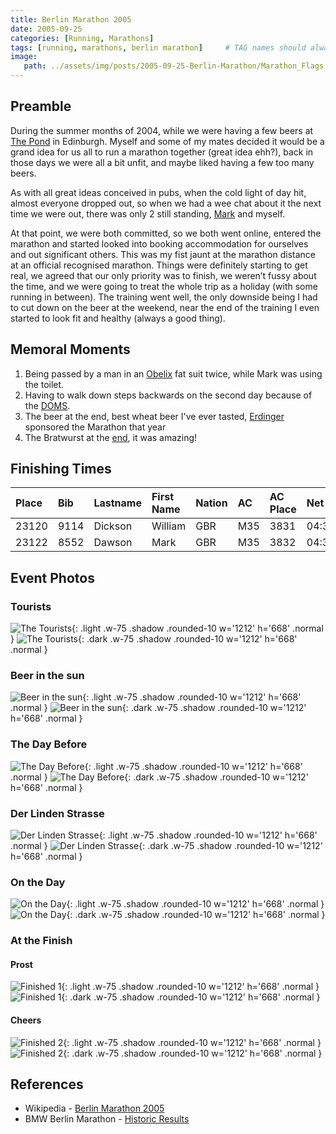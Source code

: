 ```yaml
---
title: Berlin Marathon 2005
date: 2005-09-25
categories: [Running, Marathons]
tags: [running, marathons, berlin marathon]     # TAG names should always be lowercase
image:
   path: ../assets/img/posts/2005-09-25-Berlin-Marathon/Marathon_Flags.webp
---
```


## Preamble

During the summer months of 2004, while we were having a few beers at [The Pond](https://www.edinburghlive.co.uk/best-in-edinburgh/restaurants-bars/iconic-neighbourhood-edinburgh-pub-reopens-21079002) in Edinburgh. Myself and some of my mates decided it would be a grand idea for us all to run a marathon together (great idea ehh?), back in those days we were all a bit unfit, and maybe liked having a few too many beers.

As with all great ideas conceived in pubs, when the cold light of day hit, almost everyone dropped out, so when we had a wee chat about it the next time we were out, there was only 2 still standing, [Mark](https://www.dawsoncreative.co.uk/) and myself.

At that point, we were both committed, so we both went online, entered the marathon and started looked into booking accommodation for ourselves and out significant others. This was my fist jaunt at the marathon distance at an official recognised marathon. Things were definitely starting to get real, we agreed that our only priority was to finish, we weren’t fussy about the time, and we were going to treat the whole trip as a holiday (with some running in between). The training went well, the only downside being I had to cut down on the beer at the weekend, near the end of the training I even started to look fit and healthy (always a good thing).

## Memoral Moments

1. Being passed by a man in an [Obelix](https://en.wikipedia.org/wiki/Obelix) fat suit twice, while Mark was using the toilet.
2. Having to walk down steps backwards on the second day because of the [DOMS](https://en.wikipedia.org/wiki/Delayed_onset_muscle_soreness).
3. The beer at the end, best wheat beer I've ever tasted, [Erdinger](https://int.erdinger.de/) sponsored the Marathon that year
4. The Bratwurst at the [end](https://www.mashed.com/1097412/15-types-of-german-sausages-and-how-they-are-made/), it was amazing!

## Finishing Times

| Place | Bib  | Lastname | First Name | Nation | AC  | AC Place | Net      | Finish   |
| :---- | :--- | :--------| :--------- | :----- | :-- | :------- | :------- | :------- |
| 23120 | 9114 | Dickson  | William    | GBR    | M35 | 3831     | 04:39:12 | 04:42:20 |
| 23122 | 8552 | Dawson   | Mark       | GBR    | M35 | 3832     | 04:39:12 | 04:42:21 |

## Event Photos

### Tourists

![The Tourists](../assets/img/posts/2005-09-25-Berlin-Marathon/Alexandra_Platz.webp){: .light .w-75 .shadow .rounded-10 w='1212' h='668' .normal }
![The Tourists](../assets/img/posts/2005-09-25-Berlin-Marathon/Alexandra_Platz.webp){: .dark .w-75 .shadow .rounded-10 w='1212' h='668' .normal }

### Beer in the sun

![Beer in the sun](../assets/img/posts/2005-09-25-Berlin-Marathon/Beer_in_the_sun.webp){: .light .w-75 .shadow .rounded-10 w='1212' h='668' .normal }
![Beer in the sun](../assets/img/posts/2005-09-25-Berlin-Marathon/Beer_in_the_sun.webp){: .dark .w-75 .shadow .rounded-10 w='1212' h='668' .normal }

### The Day Before

![The Day Before](../assets/img/posts/2005-09-25-Berlin-Marathon/Day_before.webp){: .light .w-75 .shadow .rounded-10 w='1212' h='668' .normal }
![The Day Before](../assets/img/posts/2005-09-25-Berlin-Marathon/Day_before.webp){: .dark .w-75 .shadow .rounded-10 w='1212' h='668' .normal }

### Der Linden Strasse

![Der Linden Strasse](../assets/img/posts/2005-09-25-Berlin-Marathon/Der_Linden_Strasse.webp){: .light .w-75 .shadow .rounded-10 w='1212' h='668' .normal }
![Der Linden Strasse](../assets/img/posts/2005-09-25-Berlin-Marathon/Der_Linden_Strasse.webp){: .dark .w-75 .shadow .rounded-10 w='1212' h='668' .normal }

### On the Day

![On the Day](../assets/img/posts/2005-09-25-Berlin-Marathon/Mark_and_Billy_before.webp){: .light .w-75 .shadow .rounded-10 w='1212' h='668' .normal }
![On the Day](../assets/img/posts/2005-09-25-Berlin-Marathon/Mark_and_Billy_before.webp){: .dark .w-75 .shadow .rounded-10 w='1212' h='668' .normal }

### At the Finish

#### Prost

![Finished 1](../assets/img/posts/2005-09-25-Berlin-Marathon/Celebration_1.webp){: .light .w-75 .shadow .rounded-10 w='1212' h='668' .normal }
![Finished 1](../assets/img/posts/2005-09-25-Berlin-Marathon/Celebration_1.webp){: .dark .w-75 .shadow .rounded-10 w='1212' h='668' .normal }

#### Cheers

![Finished 2](../assets/img/posts/2005-09-25-Berlin-Marathon/Celebration_2.webp){: .light .w-75 .shadow .rounded-10 w='1212' h='668' .normal }
![Finished 2](../assets/img/posts/2005-09-25-Berlin-Marathon/Celebration_2.webp){: .dark .w-75 .shadow .rounded-10 w='1212' h='668' .normal }

## References

* Wikipedia - [Berlin Marathon 2005](https://en.wikipedia.org/wiki/2005_Berlin_Marathon)
* BMW Berlin Marathon - [Historic Results](https://www.bmw-berlin-marathon.com/en/impressions/statistics-and-history/results-archive/)
